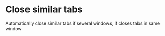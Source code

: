 # Close similar tabs

Automatically close similar tabs
if several windows, if closes tabs in same window
